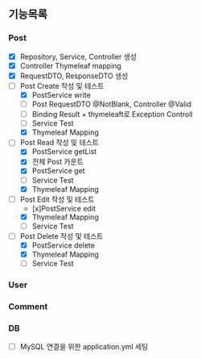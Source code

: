 ## 기능목록

### Post
- [x] Repository, Service, Controller 생성
- [x] Controller Thymeleaf mapping
- [x] RequestDTO, ResponseDTO 생성
- [ ] Post Create 작성 및 테스트
  - [x] PostService write
  - [ ] Post RequestDTO @NotBlank, Controller @Valid
  - [ ] Binding Result + thymeleaft로 Exception Controll
  - [ ] Service Test
  - [x] Thymeleaf Mapping
- [ ] Post Read 작성 및 테스트
  - [x] PostService getList
  - [x] 전체 Post 카운트 
  - [x] PostService get
  - [ ] Service Test
  - [x] Thymeleaf Mapping
- [ ] Post Edit 작성 및 테스트
  - [x]PostService edit
  - [x] Thymeleaf Mapping
  - [ ] Service Test
- [ ] Post Delete 작성 및 테스트
  - [x] PostService delete
  - [x] Thymeleaf Mapping
  - [ ] Service Test
### User
### Comment
### DB
-[ ] MySQL 연결을 위한 application.yml 세팅
